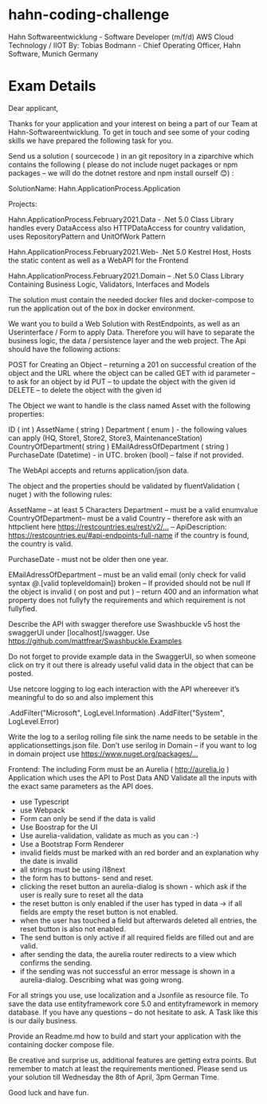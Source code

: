 # hahn-coding-challenge
Hahn Softwareentwicklung - Software Developer (m/f/d) AWS Cloud Technology / IIOT
By: Tobias Bodmann - Chief Operating Officer, Hahn Software, Munich Germany

Exam Details
=============

Dear applicant,

Thanks for your application and your interest on being a part of our Team at Hahn-Softwareentwicklung. To get in touch and see some of your coding skills we have prepared the following task for you.

Send us a solution ( sourcecode ) in an git repository in a ziparchive which contains the following ( please do not include nuget packages or npm packages – we will do the dotnet restore and npm install ourself 😊) :

SolutionName:
Hahn.ApplicationProcess.Application

Projects:

Hahn.ApplicationProcess.February2021.Data - .Net 5.0 Class Library handles every DataAccess also HTTPDataAccess for country validation, uses RepositoryPattern and UnitOfWork Pattern

Hahn.ApplicationProcess.February2021.Web- .Net 5.0 Kestrel Host, Hosts the static content as well as a WebAPI for the Frontend

Hahn.ApplicationProcess.February2021.Domain – .Net 5.0 Class Library Containing Business Logic, Validators, Interfaces and Models

The solution must contain the needed docker files and docker-compose to run the application out of the box in docker environment.

We want you to build a Web Solution with RestEndpoints, as well as an Userinterface / Form to apply Data. Therefore you will have to separate the business logic, the data / persistence layer and the web project. The Api should have the following actions:

POST for Creating an Object – returning a 201 on successful creation of the object and the URL where the object can be called
GET with id parameter – to ask for an object by id
PUT – to update the object with the given id
DELETE – to delete the object with the given id

The Object we want to handle is the class named Asset with the following properties:

ID ( int )
AssetName ( string )
Department ( enum ) - the following values can apply (HQ, Store1, Store2, Store3, MaintenanceStation)
CountryOfDepartment( string )
EMailAdressOfDepartment ( string )
PurchaseDate (Datetime) - in UTC.
broken (bool) – false if not provided.

The WebApi accepts and returns application/json data.

The object and the properties should be validated by fluentValidation ( nuget ) with the following rules:

AssetName – at least 5 Characters
Department – must be a valid enumvalue
CountryOfDepartment– must be a valid Country – therefore ask with an httpclient here https://restcountries.eu/rest/v2/… – ApiDescription:
https://restcountries.eu/#api-endpoints-full-name if the country is found, the country is valid.

PurchaseDate - must not be older then one year.

EMailAdressOfDepartment – must be an valid email (only check for valid syntax *@*.[valid topleveldomain])
broken – If provided should not be null
If the object is invalid ( on post and put ) – return 400 and an information what property does not fullyfy the requirements and which requirement is not fullyfied.

Describe the API with swagger therefore use Swashbuckle v5 host the swaggerUI under [localhost]/swagger. Use https://github.com/mattfrear/Swashbuckle.Examples

Do not forget to provide example data in the SwaggerUI, so when someone click on try it out there is already useful valid data in the object that
can be posted.

Use netcore logging to log each interaction with the API whereever it’s meaningful to do so and also implement this

.AddFilter("Microsoft", LogLevel.Information)
.AddFilter("System", LogLevel.Error)


Write the log to a serilog rolling file sink the name needs to be setable in the applicationsettings.json file. Don’t use serilog in Domain – if you want to log in domain project use https://www.nuget.org/packages/…

Frontend:
The including Form must be an Aurelia ( http://aurelia.io ) Application which uses the API to Post Data AND Validate all the inputs with
the exact same parameters as the API does.
- use Typescript
- use Webpack
- Form can only be send if the data is valid
- Use Boostrap for the UI
- Use aurelia-validation, validate as much as you can :-)
- Use a Bootstrap Form Renderer
- invalid fields must be marked with an red border and an explanation why the date is invalid
- all strings must be using i18next
- the form has to buttons- send and reset.
- clicking the reset button an aurelia-dialog is shown - which ask if the user is really sure to reset all the data
- the reset button is only enabled if the user has typed in data -> if all fields are empty the reset button is not enabled.
- when the user has touched a field but afterwards deleted all entries, the reset button is also not enabled.
- The send button is only active if all required fields are filled out and are valid.
- after sending the data, the aurelia router redirects to a view which confirms the sending.
- if the sending was not successful an error message is shown in a aurelia-dialog. Describing what was going wrong.

For all strings you use, use localization and a Jsonfile as resource file.
To save the data use entityframework core 5.0 and entityframework in memory database.
If you have any questions – do not hesitate to ask. A Task like this is our daily business.

Provide an Readme.md how to build and start your application with the containing docker compose file.

Be creative and surprise us, additional features are getting extra points. But remember to match at least the requirements mentioned.
Please send us your solution till Wednesday the 8th of April, 3pm German Time.

Good luck and have fun.

